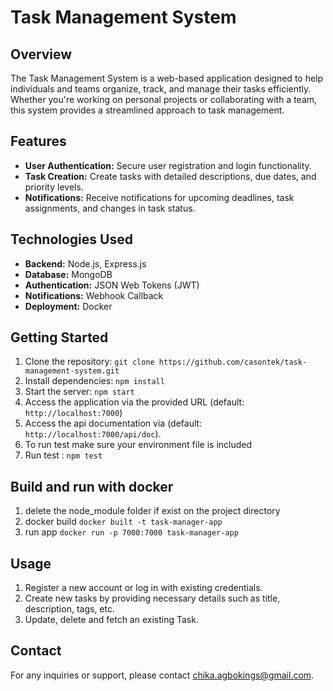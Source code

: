 # Task Management System

## Overview
The Task Management System is a web-based application designed to help individuals and teams organize, track, 
and manage their tasks efficiently. Whether you're working on personal projects or collaborating with a team, 
this system provides a streamlined approach to task management.

## Features
- **User Authentication:** Secure user registration and login functionality.
- **Task Creation:** Create tasks with detailed descriptions, due dates, and priority levels.
- **Notifications:** Receive notifications for upcoming deadlines, task assignments, and changes in task status.

## Technologies Used
- **Backend:** Node.js, Express.js
- **Database:** MongoDB
- **Authentication:** JSON Web Tokens (JWT)
- **Notifications:** Webhook Callback
- **Deployment:** Docker

## Getting Started
1. Clone the repository: `git clone https://github.com/casontek/task-management-system.git`
2. Install dependencies: `npm install`
3. Start the server: `npm start`
4. Access the application via the provided URL (default: `http://localhost:7000`)
5. Access the api documentation via (default: `http://localhost:7000/api/doc`).
6. To run test make sure your environment file is included
7. Run test : `npm test`

## Build and run with docker
1. delete the node_module folder if exist on the project directory
2. docker build `docker built -t task-manager-app`
3. run app `docker run -p 7000:7000 task-manager-app`

## Usage
1. Register a new account or log in with existing credentials.
2. Create new tasks by providing necessary details such as title, description, tags, etc.
3. Update, delete and fetch an existing Task.


## Contact
For any inquiries or support, please contact [chika.agbokings@gmail.com](mailto:chika.agbokings@gmail.com).
